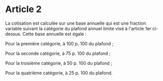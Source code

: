 # Article 2

La cotisation est calculée sur une base annuelle qui est une fraction variable suivant la catégorie du plafond annuel limite visé à l'article 1er ci-dessus. Cette base annuelle est égale :

Pour la première catégorie, à 100 p. 100 du plafond ;

Pour la seconde catégorie, à 75 p. 100 du plafond ;

Pour la troisième catégorie, à 50 p. 100 du plafond ;

Pour la quatrième catégorie, à 25 p. 100 du plafond.
